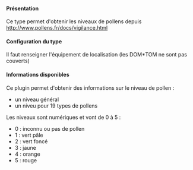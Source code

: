 #### Présentation

Ce type permet d'obtenir les niveaux de pollens depuis http://www.pollens.fr/docs/vigilance.html

#### Configuration du type

Il faut renseigner l'équipement de localisation (les DOM*TOM ne sont pas couverts)

#### Informations disponibles

Ce plugin permet d'obtenir des informations sur le niveau de pollen :

* un niveau général
* un niveu pour 19 types de pollens

Les niveaux sont numériques et vont de 0 à 5 :

* 0 : inconnu ou pas de pollen
* 1 : vert pâle
* 2 : vert foncé
* 3 : jaune
* 4 : orange
* 5 : rouge
